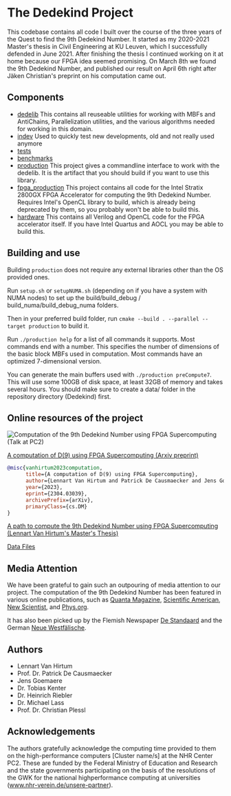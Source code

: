 # The Dedekind Project

This codebase contains all code I built over the course of the three years of the Quest to find the 9th Dedekind Number. 
It started as my 2020-2021 Master's thesis in Civil Engineering at KU Leuven, which I successfully defended in June 2021. 
After finishing the thesis I continued working on it at home because our FPGA idea seemed promising. 
On March 8th we found the 9th Dedekind Number, and published our result on April 6th right after Jäken Christian's preprint on his computation came out. 

## Components
- [dedelib](dedelib) This contains all reuseable utilities for working with MBFs and AntiChains, Parallelization utilities, and the various algorithms needed for working in this domain. 
- [indev](indev) Used to quickly test new developments, old and not really used anymore
- [tests](tests)
- [benchmarks](benchmarks)
- [production](production) This project gives a commandline interface to work with the dedelib. It is the artifact that you should build if you want to use this library. 
- [fpga_production](fpga_production) This project contains all code for the Intel Stratix 2800GX FPGA Accelerator for computing the 9th Dedekind Number. Requires Intel's OpenCL library to build, which is already being deprecated by them, so you probably won't be able to build this. 
- [hardware](hardware) This contains all Verilog and OpenCL code for the FPGA accelerator itself. If you have Intel Quartus and AOCL you may be able to build this. 

## Building and use
Building `production` does not require any external libraries other than the OS provided ones. 

Run `setup.sh` or `setupNUMA.sh` (depending on if you have a system with NUMA nodes) to set up the build/build_debug / build_numa/build_debug_numa folders. 

Then in your preferred build folder, run `cmake --build . --parallel --target production` to build it. 

Run `./production help` for a list of all commands it supports. Most commands end with a number. This specifies the number of dimensions of the basic block MBFs used in computation. Most commands have an optimized 7-dimensional version. 

You can generate the main buffers used with `./production preCompute7`. This will use some 100GB of disk space, at least 32GB of memory and takes several hours. You should make sure to create a data/ folder in the repository directory (Dedekind) first. 

## Online resources of the project
![Computation of the 9th Dedekind Number using FPGA Supercomputing (Talk at PC2)](https://www.youtube.com/watch?v=kFfmmB3irWU)

[A computation of D(9) using FPGA Supercomputing (Arxiv preprint)](https://arxiv.org/abs/2304.03039)

```BibTeX
@misc{vanhirtum2023computation,
      title={A computation of D(9) using FPGA Supercomputing}, 
      author={Lennart Van Hirtum and Patrick De Causmaecker and Jens Goemaere and Tobias Kenter and Heinrich Riebler and Michael Lass and Christian Plessl},
      year={2023},
      eprint={2304.03039},
      archivePrefix={arXiv},
      primaryClass={cs.DM}
}
```

[A path to compute the 9th Dedekind Number using FPGA Supercomputing (Lennart Van Hirtum's Master's Thesis)](https://hirtum.com/thesis.pdf)

[Data Files](https://hirtum.com/dedekind)

## Media Attention
We have been grateful to gain such an outpouring of media attention to our project. The computation of the 9th Dedekind Number has been featured in various online publications, such as 
[Quanta Magazine](https://www.quantamagazine.org/ninth-dedekind-number-found-by-two-independent-groups-20230801/),
[Scientific American](https://www.scientificamerican.com/article/mathematicians-discover-long-sought-dedekind-number/),
[New Scientist](https://www.newscientist.com/article/2380893-mathematicians-calculate-42-digit-number-after-decades-of-trying/), and 
[Phys.org](https://phys.org/news/2023-06-ninth-dedekind-scientists-long-known-problem.html). 

It has also been picked up by the Flemish Newspaper [De Standaard](https://www.standaard.be/cnt/dmf20230728_96534962) 
and the German [Neue Westfälische](https://www.nw.de/lokal/kreis_paderborn/paderborn/23599776_Paderborner-Wissenschaftler-loesen-mit-Superrechner-Noctua-mathematisches-Problem.html). 

## Authors
- Lennart Van Hirtum
- Prof. Dr. Patrick De Causmaecker
- Jens Goemaere
- Dr. Tobias Kenter
- Dr. Heinrich Riebler
- Dr. Michael Lass
- Prof. Dr. Christian Plessl

## Acknowledgements
The authors gratefully acknowledge the computing time provided to them on the high-performance computers [Cluster name/s] at the NHR Center PC2. These are funded by the Federal Ministry of Education and Research and the state governments participating on the basis of the resolutions of the GWK for the national highperformance computing at universities (www.nhr-verein.de/unsere-partner).
